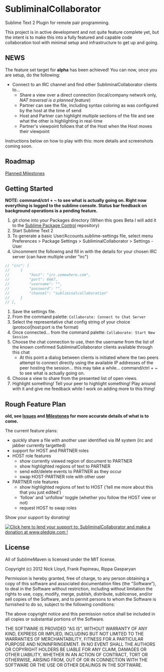 SubliminalCollaborator
======================

Sublime Text 2 Plugin for remote pair programming.

This project is in active development and not quite feature complete yet, but the intent is to make this into a fully featured and capable 
code collaboration tool with minimal setup and infrastructure to get up and going.

## NEWS

The feature set target for **alpha** has been achieved!  You can now, once you are setup, do the following:

* Connect to an IRC channel and find other SubliminalCollaborator clients to...
    * Share a view over a direct connection (local/company network only, *NAT traversal is a planned feature*)
    * Partner can see the file, including syntax coloring as was configured by the host at the time of send
    * Host and Partner can highlight multiple sections of the file and see what the other is highlighting in real-time
    * Partner's viewpoint follows that of the Host when the Host moves their viewpoint

Instructions below on how to play with this: more details and screenshots coming soon.

## Roadmap

[Planned Milestones](https://github.com/nlloyd/SubliminalCollaborator/issues/milestones)

## Getting Started

**NOTE: command/ctrl + ~ to see what is actually going on.  Right now everything is logged to the sublime console.  Status bar feedback on background operations is a pending feature.**

1. git clone into your Packages directory (When this goes Beta I will add it to the [Sublime Package Control](http://wbond.net/sublime_packages/package_control) repository)
1. Start Sublime Text 2
1. To generate a basic User/Accounts.sublime-settings file, select menu Preferences > Package Settings > SubliminalCollaborator > Settings - User
1. Uncomment the following and fill in with the details for your chosen IRC server (can have multiple under "irc")

```javascript
// "irc": [
//     {
//         "host": "irc.somewhere.com",
//         "port": 6667,
//         "username": "",
//         "password": "",
//         "channel": "subliminalcollaboration"
//     }
// ],
```

1. Save the settings file.
1. From the command palette: `Collaborate: Connect to Chat Server`
1. Select the representative chat config string of your choice (protocol|host:port is the format)
1. Once connected... from the command palette: `Collaborate: Start New Session`
1. Choose the chat connection to use, then the username from the list of the known confirmed SubliminalCollaborator clients available through this chat
    * At this point a dialog between clients is initiated where the two peers attempt to connect directly using the available IP addresses of the peer hosting the session... this may take a while... command/ctrl + ~ to see what is actually going on.
1. Choose a view to share from the presented list of open views.
1. Highlight something!  Tell your peer to highlight something!  Play around with it and give me feedback while I work on adding more to this thing!


## Rough Feature Plan
**old, see [Issues](https://github.com/nlloyd/SubliminalCollaborator/issues?labels=&milestone=&page=1&state=open) and [Milestones](https://github.com/nlloyd/SubliminalCollaborator/issues/milestones) for more accurate details of what is to come.**

The current feature plans:
- quickly share a file with another user identified via IM system (irc and jabber currently targetted)
- support for HOST and PARTNER roles
- HOST role features
    - show currently viewed region of document to PARTNER
    - show highlighted regions of text to PARTNER
    - send edit/delete events to PARTNER as they occur
    - swap HOST-PARTNER role with other user
- PARTNER role features
    - show highlighted regions of text to HOST ('tell me more about this that you just edited')
    - 'follow' and 'unfollow' toggle (whether you follow the HOST view or not)
    - request HOST to swap roles


Show your support by donating!

<a href='http://www.pledgie.com/campaigns/17989'><img alt='Click here to lend your support to: SubliminalCollaborator and make a donation at www.pledgie.com !' src='http://www.pledgie.com/campaigns/17989.png?skin_name=chrome' border='0' /></a>


## License

All of SublimeMaven is licensed under the MIT license.

  Copyright (c) 2012 Nick Lloyd, Frank Papineau, Rippa Gasparyan

  Permission is hereby granted, free of charge, to any person obtaining a copy
  of this software and associated documentation files (the "Software"), to deal
  in the Software without restriction, including without limitation the rights
  to use, copy, modify, merge, publish, distribute, sublicense, and/or sell
  copies of the Software, and to permit persons to whom the Software is
  furnished to do so, subject to the following conditions:

  The above copyright notice and this permission notice shall be included in
  all copies or substantial portions of the Software.

  THE SOFTWARE IS PROVIDED "AS IS", WITHOUT WARRANTY OF ANY KIND, EXPRESS OR
  IMPLIED, INCLUDING BUT NOT LIMITED TO THE WARRANTIES OF MERCHANTABILITY,
  FITNESS FOR A PARTICULAR PURPOSE AND NONINFRINGEMENT. IN NO EVENT SHALL THE
  AUTHORS OR COPYRIGHT HOLDERS BE LIABLE FOR ANY CLAIM, DAMAGES OR OTHER
  LIABILITY, WHETHER IN AN ACTION OF CONTRACT, TORT OR OTHERWISE, ARISING FROM,
  OUT OF OR IN CONNECTION WITH THE SOFTWARE OR THE USE OR OTHER DEALINGS IN
  THE SOFTWARE.
  